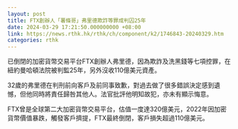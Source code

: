 ```yaml
---
layout: post
title: FTX創辦人「薯條哥」弗里德欺詐等罪成判囚25年
date: 2024-03-29 17:21:50.000000000 +08:00
link: https://news.rthk.hk/rthk/ch/component/k2/1746843-20240329.htm
categories: rthk
---
```


已倒閉的加密貨幣交易平台FTX創辦人弗里德，因為欺詐及洗黑錢等七項控罪，在紐約曼哈頓法院被判監25年，另外沒收110億美元資產。

32歲的弗里德在判刑前向客戶及前同事致歉，對過去做了很多錯誤決定感到遺憾，但他同時將責任歸咎其他人。法官批評他明知故犯，亦未有顯示悔意。

FTX曾是全球第二大加密貨幣交易平台，估值一度達320億美元，2022年因加密貨幣價值暴跌，觸發客戶擠提，FTX最終倒閉，客戶損失超過110億美元。
